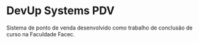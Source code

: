 # DevUp Systems PDV
Sistema de ponto de venda desenvolvido como trabalho de conclusão de curso na Faculdade Facec.
